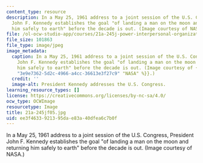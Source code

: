 ```yaml
---
content_type: resource
description: In a May 25, 1961 address to a joint session of the U.S. Congress, President
  John F. Kennedy establishes the goal "of landing a man on the moon and returning
  him safely to earth" before the decade is out. (Image courtesy of NASA.)
file: /ol-ocw-studio-app/courses/21a-245j-power-interpersonal-organizational-and-global-dimensions-fall-2005/ee3f4633921395dae83a40dfea6c7b0f_21a-245jf05.jpg
file_size: 101863
file_type: image/jpeg
image_metadata:
  caption: In a May 25, 1961 address to a joint session of the U.S. Congress, President
    John F. Kennedy establishes the goal "of landing a man on the moon and returning
    him safely to earth" before the decade is out. (Image courtesy of {{% resource_link
    "3e9e7362-5d2c-4966-a4cc-36613e3f27c9" "NASA" %}}.)
  credit: ''
  image-alt: President Kennedy addresses the U.S. Congress.
learning_resource_types: []
license: https://creativecommons.org/licenses/by-nc-sa/4.0/
ocw_type: OCWImage
resourcetype: Image
title: 21a-245jf05.jpg
uid: ee3f4633-9213-95da-e83a-40dfea6c7b0f
---
```

In a May 25, 1961 address to a joint session of the U.S. Congress, President John F. Kennedy establishes the goal "of landing a man on the moon and returning him safely to earth" before the decade is out. (Image courtesy of NASA.)
